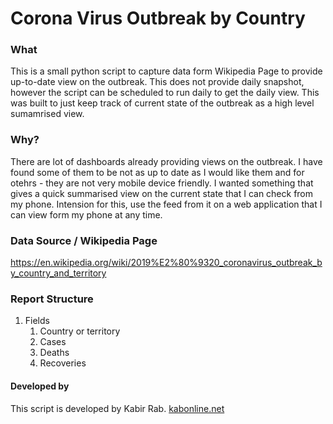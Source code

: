 # Corona Virus Outbreak by Country
### What
This is a small python script to capture data form Wikipedia Page to provide up-to-date view on the outbreak. This does not provide daily snapshot, however the script can be scheduled to run daily to get the daily view. This was built to just keep track of current state of the outbreak as a high level sumamrised view.

### Why?
There are lot of dashboards already providing views on the outbreak. I have found some of them to be not as up to date as I would like them and for otehrs - they are not very mobile device friendly. I wanted something that gives a quick summarised view on the current state that I can check from my phone. Intension for this, use the feed from it on a web application that I can view form my phone at any time. 

### Data Source / Wikipedia Page
https://en.wikipedia.org/wiki/2019%E2%80%9320_coronavirus_outbreak_by_country_and_territory

### Report Structure
1. Fields
    1. Country or territory
    2. Cases
    3. Deaths
    4. Recoveries	

#### Developed by
This script is developed by Kabir Rab.
  [kabonline.net](https://kabonline.net)